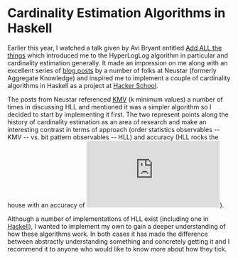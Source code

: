 Cardinality Estimation Algorithms in Haskell
======
Earlier this year, I watched a talk given by Avi Bryant entitled [Add ALL the things](http://www.infoq.com/presentations/abstract-algebra-analytics)
which introduced me to the HyperLogLog algorithm in particular and cardinality estimation generally. It made an
impression on me along with an excellent series of [blog posts](http://research.neustar.biz/tag/hll/) by a number
of folks at Neustar (formerly Aggregate Knowledge) and inspired me to implement a couple of cardinality algorithms in
Haskell as a project at [Hacker School](http://hackerschool.com).

The posts from Neustar referenced [KMV](http://research.neustar.biz/2012/07/09/sketch-of-the-day-k-minimum-values/)
(k minimum values) a number of times in discussing HLL and mentioned it was a simpler algorithm so I decided to start
by implementing it first. The two represent points along the history of cardinality estimation as an area of research
and make an interesting contrast in terms of approach (order statistics observables -- KMV -- vs. bit pattern
observables -- HLL) and accuracy (HLL rocks the house with an accuracy of
![equation](http://www.sciweavers.org/tex2img.php?eq=%5Cpm%201.04%20%2F%20%5Csqrt%7Bm%7D&bc=White&fc=Black&im=jpg&fs=12&ff=arev&edit=0)).

Although a number of implementations of HLL exist (including one in [Haskell](https://hackage.haskell.org/package/hyperloglog)),
I wanted to implement my own to gain a deeper understanding of how these algorithms work. In both cases it has made the
difference between abstractly understanding something and concretely getting it and I recommend it to anyone who would
like to know more about how they tick.
